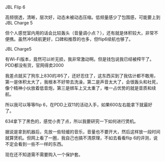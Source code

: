 JBL Flip 6 

高频很透，清晰，层次好，动态未被动态压缩。低频量感少了包围感，可能要上到JBL Charge 5

但个人感觉室内用的话会比较轰头（音量调小点？），还有就是体积较大，非常不便携。虽然冲5续航更好，口碑和推荐的也多，但flip6续航也够了。

JBL Charge5

有Wi-Fi版本，竟然可以听无损，我非常激动啊。但是钱包说我已经被榨干了。PDD都没有货，官网得卖2000

我差点就买了狗东上830的冲5了，还好忍住了，这东西买到了我估计都不敢用，第一是体积太大了，我根本不好带去洗澡，第二是声音太大了，会很轰头和社死，像个精神小伙放着低音炮，第三是绑车上又太重了，唯一占优势的就是音质和续航。

所以我可以等等flip 6，在PDD上双11的活动入手，如果600左右能拿下就最好了。

634拿下了黑色的，感觉小贵了点，所以我要研究一下如何进行煲机。

据说是拿到机器后，先放一些轻缓的音乐，音量也不要开大，然后这样放一段时间就算煲机。但网上看了一圈，我自己也搞不清原理，不如去看看flip 6的评测，说不定会看到一些不一样的东西。

现在还不知道需不需要购入一个保护套。